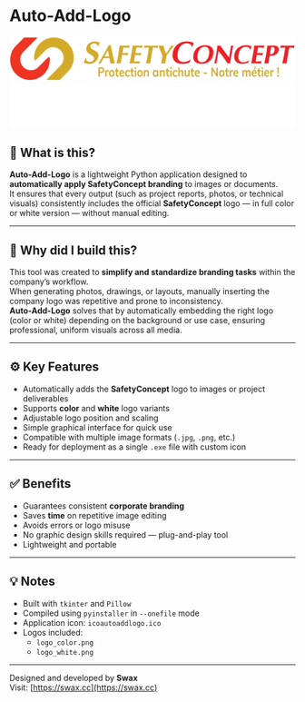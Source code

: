 # Auto-Add-Logo

![SafetyConcept Logo Color](logo_color.png#gh-light-mode-only)
![SafetyConcept Logo White](logo_white.png#gh-dark-mode-only)

## 🧾 What is this?

**Auto-Add-Logo** is a lightweight Python application designed to **automatically apply SafetyConcept branding** to images or documents.  
It ensures that every output (such as project reports, photos, or technical visuals) consistently includes the official **SafetyConcept** logo — in full color or white version — without manual editing.

---

## 🧠 Why did I build this?

This tool was created to **simplify and standardize branding tasks** within the company’s workflow.  
When generating photos, drawings, or layouts, manually inserting the company logo was repetitive and prone to inconsistency.  
**Auto-Add-Logo** solves that by automatically embedding the right logo (color or white) depending on the background or use case, ensuring professional, uniform visuals across all media.

---

## ⚙️ Key Features

- Automatically adds the **SafetyConcept** logo to images or project deliverables  
- Supports **color** and **white** logo variants  
- Adjustable logo position and scaling  
- Simple graphical interface for quick use  
- Compatible with multiple image formats (`.jpg`, `.png`, etc.)  
- Ready for deployment as a single `.exe` file with custom icon  

---

## ✅ Benefits

- Guarantees consistent **corporate branding**  
- Saves **time** on repetitive image editing  
- Avoids errors or logo misuse  
- No graphic design skills required — plug-and-play tool  
- Lightweight and portable  

---

## 💡 Notes

- Built with `tkinter` and `Pillow`  
- Compiled using `pyinstaller` in `--onefile` mode  
- Application icon: `icoautoaddlogo.ico`  
- Logos included:  
  - `logo_color.png`  
  - `logo_white.png`  

---

Designed and developed by **Swax**  
Visit: [https://swax.cc](https://swax.cc)
